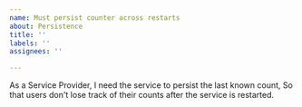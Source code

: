 ```yaml
---
name: Must persist counter across restarts
about: Persistence
title: ''
labels: ''
assignees: ''

---
```


As a Service Provider, I need the service to persist the last known count, So that users don't lose track of their counts after the service is restarted.
